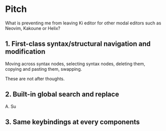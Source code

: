 # Pitch

What is preventing me from leaving Ki editor for other modal editors such as Neovim, Kakoune or Helix?

## 1. First-class syntax/structural navigation and modification

Moving across syntax nodes, selecting syntax nodes, deleting them, copying and pasting them, swapping.

These are not after thoughts.

## 2. Built-in global search and replace

A. Su

## 3. Same keybindings at every components
